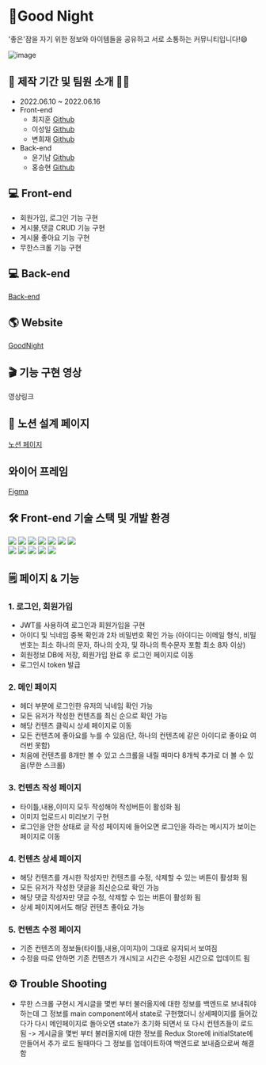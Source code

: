 # 🌙Good Night
'좋은'잠을 자기 위한 정보와 아이템들을 공유하고 서로 소통하는 커뮤니티입니다!😄

![image](https://user-images.githubusercontent.com/103625778/173978179-97200753-a3da-46cc-a297-a2f641dc41ce.png)

## 📆 제작 기간 및 팀원 소개 👨‍💻
- 2022.06.10 ~ 2022.06.16
- Front-end
	- 최지훈 [Github](https://github.com/Choiji92)
	- 이성일 [Github](https://github.com/a01040579861)
	- 변희재 [Github](https://github.com/qusgmlwo)
- Back-end
	- 윤기남 [Github](https://github.com/wea9677)
	- 홍승현 [Github](https://github.com/seunghyeon5)

## 💻 Front-end 
- 회원가입, 로그인 기능 구현
- 게시물,댓글 CRUD 기능 구현
- 게시물 좋아요 기능 구현
- 무한스크롤 기능 구현

## 💻 Back-end
[Back-end](https://github.com/seunghyeon5/Hanghae-mini)

## 🌎 Website
[GoodNight](http://choijireact.s3-website.ap-northeast-2.amazonaws.com/)

## 🎬 기능 구현 영상
영상링크

## 📝 노션 설계 페이지
[노션 페이지](https://teamsparta.notion.site/S-A-3-e2bbc99e7ce1472b8fb5a9e264f0bdbd)
## 와이어 프레임
[Figma](https://www.figma.com/file/C1gHoQyWs2VNG9WwyH2jLI/mini_project_3-team-library?node-id=0%3A1)
## 🛠 Front-end 기술 스택 및 개발 환경
<img src="https://img.shields.io/badge/html5-E34F26?style=for-the-badge&logo=html5&logoColor=white"> <img src="https://img.shields.io/badge/css-1572B6?style=for-the-badge&logo=css3&logoColor=white"> 
  <img src="https://img.shields.io/badge/javascript-F7DF1E?style=for-the-badge&logo=javascript&logoColor=black"> 
	<img src="https://img.shields.io/badge/react-61DAFB?style=for-the-badge&logo=react&logoColor=black"> 
	 <img src="https://img.shields.io/badge/Create React App-09D3AC?style=for-the-badge&logo=Create React App&logoColor=white">
	 <img src="https://img.shields.io/badge/Redux-764ABC?style=for-the-badge&logo=Redux&logoColor=white">
	  <img src="https://img.shields.io/badge/axios-2C5BB4?style=for-the-badge&logo=axios&logoColor=white">
		 <br/>
		 <img src="https://img.shields.io/badge/React Router Dom-CA4245?style=for-the-badge&logo=React Router Dom&logoColor=white">
	  <img src="https://img.shields.io/badge/styled-components-DB7093?style=for-the-badge&logo=styled-components&logoColor=white">
	 <img src="https://img.shields.io/badge/firebase-FFCA28?style=for-the-badge&logo=firebase&logoColor=white">
		 <img src="https://img.shields.io/badge/amazonaws-232F3E?style=for-the-badge&logo=amazonaws&logoColor=white">
		 <img src="https://img.shields.io/badge/github-181717?style=for-the-badge&logo=github&logoColor=white">
		
## 🗒️  페이지 & 기능
### 1. 로그인, 회원가입
- JWT를 사용하여 로그인과 회원가입을 구현
- 아이디 및 닉네임 중복 확인과 2차 비밀번호 확인 가능 (아이디는 이메일 형식, 비밀번호는 최소 하나의 문자, 하나의 숫자, 및 하나의 특수문자 포함 최소 8자 이상)
- 회원정보 DB에 저장, 회원가입 완료 후 로그인 페이지로 이동
- 로그인시 token 발급
### 2. 메인 페이지
- 헤더 부분에 로그인한 유저의 닉네임 확인 가능
- 모든 유저가 작성한 컨텐츠를 최신 순으로 확인 가능
- 해당 컨텐츠 클릭시 상세 페이지로 이동
- 모든 컨텐츠에 좋아요를 누를 수 있음(단, 하나의 컨텐츠에 같은 아이디로 좋아요 여러번 못함)
- 처음에 컨텐츠를 8개만 볼 수 있고 스크롤을 내릴 때마다 8개씩 추가로 더 볼 수 있음(무한 스크롤)
### 3. 컨텐츠 작성 페이지
- 타이틀,내용,이미지 모두 작성해야 작성버튼이 활성화 됨
- 이미지 업로드시 미리보기 구현
- 로그인을 안한 상태로 글 작성 페이지에 들어오면 로그인을 하라는 메시지가 보이는 페이지로 이동
### 4. 컨텐츠 상세 페이지
- 해당 컨텐츠를 개시한 작성자만 컨텐츠를 수정, 삭제할 수 있는 버튼이 활성화 됨
- 모든 유저가 작성한 댓글을 최신순으로 확인 가능
- 해당 댓글 작성자만 댓글 수정, 삭제할 수 있는 버튼이 활성화 됨
- 상세 페이지에서도 해당 컨텐츠 좋아요 가능
### 5. 컨텐츠 수정 페이지
- 기존 컨텐츠의 정보들(타이틀,내용,이미지)이 그대로 유지되서 보여짐
- 수정을 따로 안하면 기존 컨텐츠가 개시되고 시간은 수정된 시간으로 업데이트 됨

## ⚙️ Trouble Shooting
- 무한 스크롤 구현시 게시글을 몇번 부터 불러올지에 대한 정보를 백엔드로 보내줘야하는데 그 정보를 main component에서 state로 구현했더니 상세페이지를 들어갔다가 다시 메인페이지로 돌아오면 state가 초기화 되면서 또 다시 컨텐츠들이 로드됨
 -> 게시글을 몇번 부터 불러올지에 대한 정보를 Redux Store에 initialState에 만들어서 추가 로드 될때마다 그 정보를 업데이트하여 백엔드로 보내줌으로써 해결함

